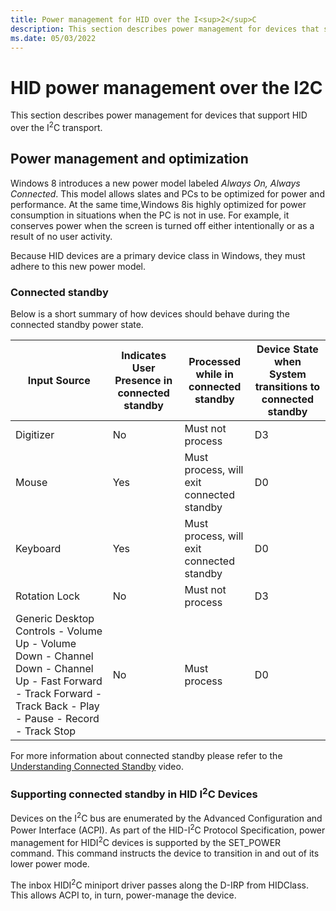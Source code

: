 ```yaml
---
title: Power management for HID over the I<sup>2</sup>C
description: This section describes power management for devices that support HID over the I<sup>2</sup>C.
ms.date: 05/03/2022
---
```


# HID power management over the I2C

This section describes power management for devices that support HID over the I<sup>2</sup>C transport.

## Power management and optimization

Windows 8 introduces a new power model labeled *Always On, Always Connected*. This model allows slates and PCs to be optimized for power and performance. At the same time,Windows 8is highly optimized for power consumption in situations when the PC is not in use. For example, it conserves power when the screen is turned off either intentionally or as a result of no user activity.

Because HID devices are a primary device class in Windows, they must adhere to this new power model.

### Connected standby

Below is a short summary of how devices should behave during the connected standby power state.

| Input Source | Indicates User Presence in connected standby | Processed while in connected standby | Device State when System transitions to connected standby |
|--|--|--|--|
| Digitizer | No | Must not process | D3 |
| Mouse | Yes | Must process, will exit connected standby | D0 |
| Keyboard | Yes | Must process, will exit connected standby | D0 |
| Rotation Lock | No | Must not process | D3 |
| Generic Desktop Controls - Volume Up - Volume Down - Channel Down - Channel Up - Fast Forward - Track Forward - Track Back - Play - Pause - Record - Track Stop | No | Must process | D0 |

For more information about connected standby please refer to the [Understanding Connected Standby](/events/build-build2011/hw-456t) video.

### Supporting connected standby in HID I<sup>2</sup>C Devices

Devices on the I<sup>2</sup>C bus are enumerated by the Advanced Configuration and Power Interface (ACPI). As part of the HID-I<sup>2</sup>C Protocol Specification, power management for HIDI<sup>2</sup>C devices is supported by the SET\_POWER command. This command instructs the device to transition in and out of its lower power mode.

The inbox HIDI<sup>2</sup>C miniport driver passes along the D-IRP from HIDClass. This allows ACPI to, in turn, power-manage the device.
